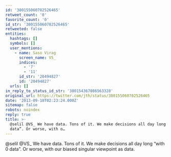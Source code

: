 ```yaml
---
id: '380155060782526465'
retweet_count: '0'
favorite_count: '0'
id_str: '380155060782526465'
retweeted: false
entities:
  hashtags: []
  symbols: []
  user_mentions:
    - name: Saso Virag
      screen_name: VS_
      indices:
        - '7'
        - '11'
      id_str: '20494827'
      id: '20494827'
  urls: []
in_reply_to_status_id_str: '380154367086563328'
original_url: https://twitter.com/jth/status/380155060782526465
date: '2013-09-18T02:23:24.000Z'
sitemap: false
robots: noindex
reply: true
title: >-
  @selil @VS_ We have data. Tons of it. We make decisions all day long “with 0
  data”. Or worse, with o…
---
```


@selil @VS_ We have data. Tons of it. We make decisions all day long “with 0 data”. Or worse, with our biased singular viewpoint as data.